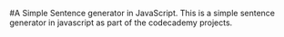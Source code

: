 #A Simple Sentence generator in JavaScript.
This is a simple sentence generator in javascript as part of the codecademy projects.
